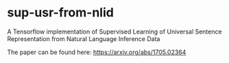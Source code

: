 # sup-usr-from-nlid
A Tensorflow implementation of Supervised Learning of Universal Sentence Representation from Natural Language Inference Data

The paper can be found here:
https://arxiv.org/abs/1705.02364
